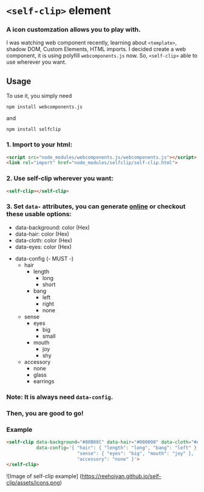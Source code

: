 # **`<self-clip>`** element
### A icon customzation allows you to play with.

I was watching web component recently, learning about `<template>`, shadow DOM, Custom Elements, HTML imports. I decided create a web component, it is using polyfill `webcomponents.js` now.
So, `<self-clip>` able to use wherever you want.

## Usage

To use it, you simply need 
```
npm install webcomponents.js
```
and
```
npm install selfclip
```
### 1. Import to your html:
```html
<script src="node_modules/webcomponents.js/webcomponents.js"></script>
<link rel="import" href="node_modules/selfclip/self-clip.html">
```

### 2. Use self-clip wherever you want:
```html
<self-clip></self-clip>
```

### 3. Set `data-` attributes, you can generate [online](https://reehoiyan.github.io/self-clip/) or checkout these usable options:

* data-background: color (Hex)
* data-hair: color (Hex)
* data-cloth: color (Hex)
* data-eyes: color (Hex)
- data-config (- MUST -)
  - hair
    - length
       - long
       - short
    - bang
       - left
       - right
       - none
  - sense
    - eyes
       - big
       - small
    - mouth
       - joy
       - shy
  - accessory
    - none
    - glass
    - earrings

### Note: It is always need `data-config`.
### Then, you are good to go!

### Example
```html
<self-clip data-background="#80B88C" data-hair="#000000" data-cloth="#A0DBDF" data-eyes="#000000"
 		   data-config='{ "hair": { "length": "long", "bang": "left" },
 			              "sense": { "eyes": "big", "mouth": "joy" },
 			              "accessory": "none" }'>
</self-clip>
```
![Image of self-clip example]
(https://reehoiyan.github.io/self-clip/assets/icons.png)